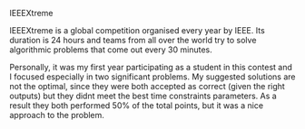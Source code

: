 IEEEXtreme

IEEEXtreme is a global competition organised every year by IEEE. Its duration is 24 hours and teams from all over the world try to solve algorithmic problems that come out every 30 minutes.

Personally, it was my first year participating as a student in this contest and I focused especially in two significant problems. My suggested solutions are not the optimal, since they were both accepted as correct (given the right outputs) but they didnt meet the best time constraints parameters. 
As a result they both performed 50% of the total points, but it was a nice approach to the problem.
